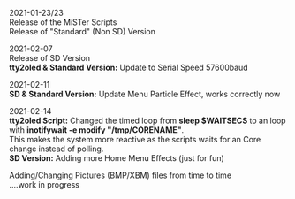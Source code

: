 2021-01-23/23  
Release of the MiSTer Scripts  
Release of "Standard" (Non SD) Version  
  
2021-02-07  
Release of SD Version  
**tty2oled & Standard Version:** Update to Serial Speed 57600baud  

2021-02-11  
**SD & Standard Version:** Update Menu Particle Effect, works correctly now  
  
2021-02-14  
**tty2oled Script:** Changed the timed loop from **sleep $WAITSECS** to an loop with **inotifywait -e modify "/tmp/CORENAME"**.  
This makes the system more reactive as the scripts waits for an Core change instead of polling.  
**SD Version:** Adding more Home Menu Effects (just for fun)  
  
Adding/Changing Pictures (BMP/XBM) files from time to time  
....work in progress  
